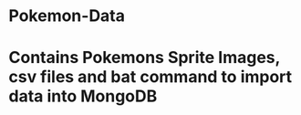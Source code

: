 # Pokemon-Data

# Contains Pokemons Sprite Images, csv files and bat command to import data into MongoDB
